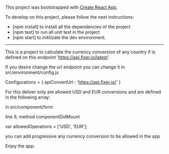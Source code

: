 This project was bootstrapped with [Create React App](https://github.com/facebookincubator/create-react-app).

To develop on this project, please follow the next instructions:

- [npm install] to install all the dependencies of the project
- [npm test] to run all unit test in the project
- [npm start] to initilizate the dev environment.


---

This is a project to calculate the currency conversion of any country
if is defined on this endpoint 'https://api.fixer.io/latest'.

If you desire change the url endpoint you can change it in src/environment/config.js


Configurations = {
    apiConvertUrl : 'https://api.fixer.io/'
}

For this deliver only are allowed USD and EUR conversions and are defined in the following array:

in src/component/form  

line 9, method componentDidMount

var allowedOperations = ['USD', 'EUR'];

you can add progressive any currency conversion to be allowed in the app

Enjoy the app.
